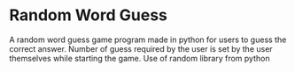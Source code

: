 # Random Word Guess

A random word guess game program made in python for users to guess the correct answer. Number of guess required by the user is set by the user themselves while starting the game. 
Use of random library from python
